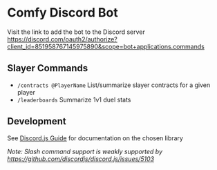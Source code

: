 # Comfy Discord Bot

Visit the link to add the bot to the Discord server
https://discord.com/oauth2/authorize?client_id=851958767145975890&scope=bot+applications.commands



## Slayer Commands

- `/contracts @PlayerName` List/summarize slayer contracts for a given player
- `/leaderboards` Summarize 1v1 duel stats

## Development

See [Discord.js Guide](https://discordjs.guide/) for documentation on the chosen library

_Note: Slash command support is weakly supported by https://github.com/discordjs/discord.js/issues/5103_

